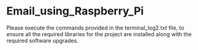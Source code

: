 # Email_using_Raspberry_Pi
Please execute the commands provided in the terminal_log2.txt file, to ensure all the required libraries for the project are installed along with the required software upgrades.

